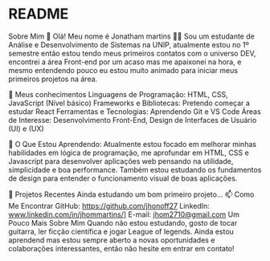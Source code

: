 # README
Sobre Mim
👋 Olá! Meu nome é Jonatham martins
👨‍💻 Sou um estudante de Análise e Desenvolvimento de Sistemas na UNIP, atualmente estou no 1º semestre então estou tendo meus primeiros contatos com o universo DEV, encontrei a área Front-end por um acaso mas me apaixonei na hora, e mesmo entendendo pouco eu estou muito animado para iniciar meus primeiros projetos na área.

🚀 Meus conhecimentos
Linguagens de Programação: HTML, CSS, JavaScript (Nível básico)
Frameworks e Bibliotecas: Pretendo começar a estudar React
Ferramentas e Tecnologias: Aprendendo Git e VS Code
Áreas de Interesse: Desenvolvimento Front-End, Design de Interfaces de Usuário (UI) e (UX)

🌱 O Que Estou Aprendendo:
Atualmente estou focado em melhorar minhas habilidades em lógica de programação, me aprofundar em HTML, CSS e Javascript para desenvolver aplicações web pensando na utilidade, simplicidade e boa performance. Também estou estudando os fundamentos de design para entender o funcionamento visual de boas aplicações.

🔭 Projetos Recentes
Ainda estudando um bom primeiro projeto...
📫 Como Me Encontrar
GitHub: https://github.com/jhonoff27
LinkedIn: www.linkedin.com/in/jhommartins/]
E-mail: jhom2710@gmail.com
Um Pouco Mais Sobre Mim
Quando não estou estudando, gosto de tocar guitarra, ler ficção científica e jogar League of legends. Ainda estou aprendend mas estou sempre aberto a novas oportunidades e colaborações interessantes, então não hesite em entrar em contato!

